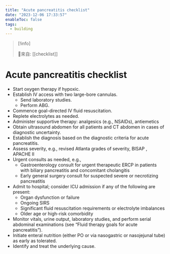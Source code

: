 ```yaml
---
title: "Acute pancreatitis checklist"
date: "2023-12-06 17:33:57"
enableToc: false
tags:
  - building
---
```


> [!info]
>
> 🌱來自: [[checklist]]

# Acute pancreatitis checklist

- Start oxygen therapy if hypoxic.
- Establish IV access with two large-bore cannulas.
  - Send laboratory studies.
  - Perform ABG.
- Commence goal-directed IV fluid resuscitation.
- Replete electrolytes as needed.
- Administer supportive therapy: analgesics (e.g., NSAIDs), antiemetics
- Obtain ultrasound abdomen for all patients and CT abdomen in cases of diagnostic uncertainty.
- Establish the diagnosis based on the diagnostic criteria for acute pancreatitis.
- Assess severity, e.g., revised Atlanta grades of severity, BISAP , APACHE II
- Urgent consults as needed, e.g.,
  - Gastroenterology consult for urgent therapeutic ERCP in patients with biliary pancreatitis and concomitant cholangitis
  - Early general surgery consult for suspected severe or necrotizing pancreatitis
- Admit to hospital; consider ICU admission if any of the following are present:
  - Organ dysfunction or failure
  - Ongoing SIRS
  - Significant fluid resuscitation requirements or electrolyte imbalances
  - Older age or high-risk comorbidity
- Monitor vitals, urine output, laboratory studies, and perform serial abdominal examinations (see “Fluid therapy goals for acute pancreatitis”).
- Initiate enteral nutrition (either PO or via nasogastric or nasojejunal tube) as early as tolerated.
- Identify and treat the underlying cause.
